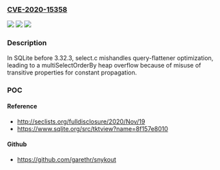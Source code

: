 ### [CVE-2020-15358](https://cve.mitre.org/cgi-bin/cvename.cgi?name=CVE-2020-15358)
![](https://img.shields.io/static/v1?label=Product&message=n%2Fa&color=blue)
![](https://img.shields.io/static/v1?label=Version&message=n%2Fa&color=blue)
![](https://img.shields.io/static/v1?label=Vulnerability&message=n%2Fa&color=brighgreen)

### Description

In SQLite before 3.32.3, select.c mishandles query-flattener optimization, leading to a multiSelectOrderBy heap overflow because of misuse of transitive properties for constant propagation.

### POC

#### Reference
- http://seclists.org/fulldisclosure/2020/Nov/19
- https://www.sqlite.org/src/tktview?name=8f157e8010

#### Github
- https://github.com/garethr/snykout

